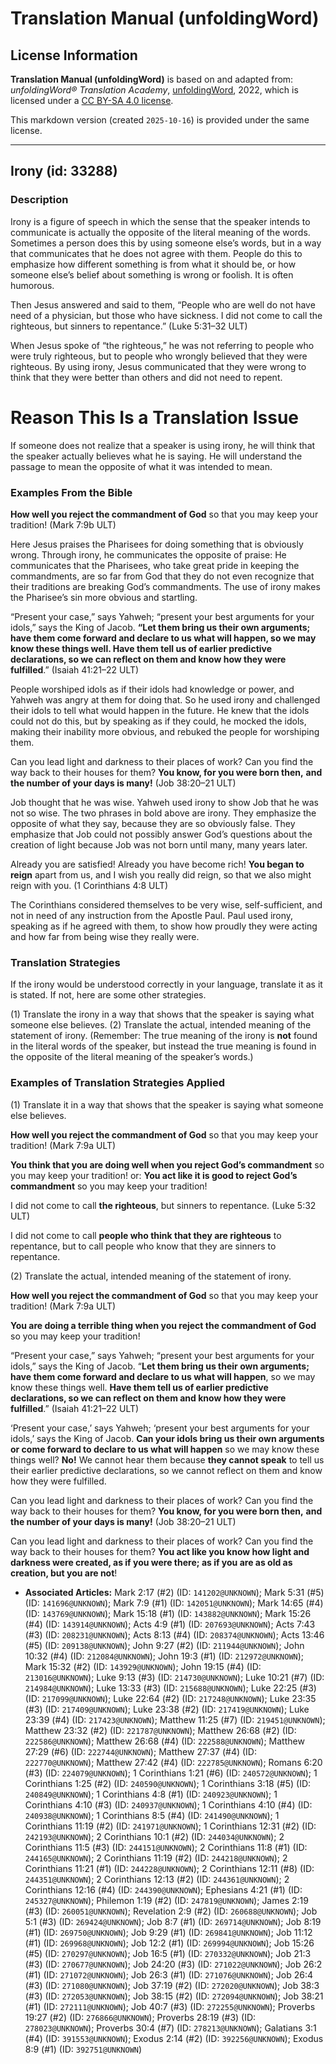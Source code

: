 # Translation Manual (unfoldingWord)

## License Information

**Translation Manual (unfoldingWord)** is based on and adapted from: _unfoldingWord® Translation Academy_, [unfoldingWord](https://unfoldingword.org/utw), 2022, which is licensed under a [CC BY-SA 4.0 license](https://creativecommons.org/licenses/by-sa/4.0/legalcode.en).

This markdown version (created `2025-10-16`) is provided under the same license.



--------------------------------

## Irony (id: 33288)

### Description

Irony is a figure of speech in which the sense that the speaker intends to communicate is actually the opposite of the literal meaning of the words. Sometimes a person does this by using someone else’s words, but in a way that communicates that he does not agree with them. People do this to emphasize how different something is from what it should be, or how someone else’s belief about something is wrong or foolish. It is often humorous.

Then Jesus answered and said to them, “People who are well do not have need of a physician, but those who have sickness. I did not come to call the righteous, but sinners to repentance.” (Luke 5:31–32 ULT)

When Jesus spoke of “the righteous,” he was not referring to people who were truly righteous, but to people who wrongly believed that they were righteous. By using irony, Jesus communicated that they were wrong to think that they were better than others and did not need to repent.

Reason This Is a Translation Issue
==================================

If someone does not realize that a speaker is using irony, he will think that the speaker actually believes what he is saying. He will understand the passage to mean the opposite of what it was intended to mean.

### Examples From the Bible

**How well you reject the commandment of God** so that you may keep your tradition! (Mark 7:9b ULT)

Here Jesus praises the Pharisees for doing something that is obviously wrong. Through irony, he communicates the opposite of praise: He communicates that the Pharisees, who take great pride in keeping the commandments, are so far from God that they do not even recognize that their traditions are breaking God’s commandments. The use of irony makes the Pharisee’s sin more obvious and startling.

“Present your case,” says Yahweh; “present your best arguments for your idols,” says the King of Jacob. **“Let them bring us their own arguments; have them come forward and declare to us what will happen, so we may know these things well. Have them tell us of earlier predictive declarations, so we can reflect on them and know how they were fulfilled**.” (Isaiah 41:21–22 ULT)

People worshiped idols as if their idols had knowledge or power, and Yahweh was angry at them for doing that. So he used irony and challenged their idols to tell what would happen in the future. He knew that the idols could not do this, but by speaking as if they could, he mocked the idols, making their inability more obvious, and rebuked the people for worshiping them.

Can you lead light and darkness to their places of work? Can you find the way back to their houses for them? **You know, for you were born then,** **and the number of your days is many!** (Job 38:20–21 ULT)

Job thought that he was wise. Yahweh used irony to show Job that he was not so wise. The two phrases in bold above are irony. They emphasize the opposite of what they say, because they are so obviously false. They emphasize that Job could not possibly answer God’s questions about the creation of light because Job was not born until many, many years later.

Already you are satisfied! Already you have become rich! **You began to reign** apart from us, and I wish you really did reign, so that we also might reign with you. (1 Corinthians 4:8 ULT)

The Corinthians considered themselves to be very wise, self\-sufficient, and not in need of any instruction from the Apostle Paul. Paul used irony, speaking as if he agreed with them, to show how proudly they were acting and how far from being wise they really were.

### Translation Strategies

If the irony would be understood correctly in your language, translate it as it is stated. If not, here are some other strategies.

(1\) Translate the irony in a way that shows that the speaker is saying what someone else believes. (2\) Translate the actual, intended meaning of the statement of irony. (Remember: The true meaning of the irony is **not** found in the literal words of the speaker, but instead the true meaning is found in the opposite of the literal meaning of the speaker’s words.)

### Examples of Translation Strategies Applied

(1\) Translate it in a way that shows that the speaker is saying what someone else believes.

**How well you reject the commandment of God** so that you may keep your tradition! (Mark 7:9a ULT)

**You think that you are doing well when you reject God’s commandment** so you may keep your tradition! or: **You act like it is good to reject God’s commandment** so you may keep your tradition!

I did not come to call **the righteous**, but sinners to repentance. (Luke 5:32 ULT)

I did not come to call **people who think that they are righteous** to repentance, but to call people who know that they are sinners to repentance.

(2\) Translate the actual, intended meaning of the statement of irony.

**How well you reject the commandment of God** so that you may keep your tradition! (Mark 7:9a ULT)

**You are doing a terrible thing when you reject the commandment of God** so you may keep your tradition!

“Present your case,” says Yahweh; “present your best arguments for your idols,” says the King of Jacob. “**Let them bring us their own arguments; have them come forward and declare to us what will happen**, so we may know these things well. **Have them tell us of earlier predictive declarations, so we can reflect on them and know how they were fulfilled**.” (Isaiah 41:21–22 ULT)

‘Present your case,’ says Yahweh; ‘present your best arguments for your idols,’ says the King of Jacob. **Can your idols bring us their own arguments or come forward to declare to us what will happen** so we may know these things well? **No!** We cannot hear them because **they cannot speak** to tell us their earlier predictive declarations, so we cannot reflect on them and know how they were fulfilled.

Can you lead light and darkness to their places of work? Can you find the way back to their houses for them? **You know, for you were born then,** **and the number of your days is many!** (Job 38:20–21 ULT)

Can you lead light and darkness to their places of work? Can you find the way back to their houses for them? **You act like you know how light and darkness were created, as if you were there; as if you are as old as creation, but you are not**!

* **Associated Articles:** Mark 2:17 (#2) (ID: `141202@UNKNOWN`); Mark 5:31 (#5) (ID: `141696@UNKNOWN`); Mark 7:9 (#1) (ID: `142051@UNKNOWN`); Mark 14:65 (#4) (ID: `143769@UNKNOWN`); Mark 15:18 (#1) (ID: `143882@UNKNOWN`); Mark 15:26 (#4) (ID: `143914@UNKNOWN`); Acts 4:9 (#1) (ID: `207693@UNKNOWN`); Acts 7:43 (#3) (ID: `208231@UNKNOWN`); Acts 8:13 (#4) (ID: `208374@UNKNOWN`); Acts 13:46 (#5) (ID: `209138@UNKNOWN`); John 9:27 (#2) (ID: `211944@UNKNOWN`); John 10:32 (#4) (ID: `212084@UNKNOWN`); John 19:3 (#1) (ID: `212972@UNKNOWN`); Mark 15:32 (#2) (ID: `143929@UNKNOWN`); John 19:15 (#4) (ID: `213016@UNKNOWN`); Luke 9:13 (#3) (ID: `214730@UNKNOWN`); Luke 10:21 (#7) (ID: `214984@UNKNOWN`); Luke 13:33 (#3) (ID: `215688@UNKNOWN`); Luke 22:25 (#3) (ID: `217099@UNKNOWN`); Luke 22:64 (#2) (ID: `217248@UNKNOWN`); Luke 23:35 (#3) (ID: `217409@UNKNOWN`); Luke 23:38 (#2) (ID: `217419@UNKNOWN`); Luke 23:39 (#4) (ID: `217423@UNKNOWN`); Matthew 11:25 (#7) (ID: `219451@UNKNOWN`); Matthew 23:32 (#2) (ID: `221787@UNKNOWN`); Matthew 26:68 (#2) (ID: `222586@UNKNOWN`); Matthew 26:68 (#4) (ID: `222588@UNKNOWN`); Matthew 27:29 (#6) (ID: `222744@UNKNOWN`); Matthew 27:37 (#4) (ID: `222770@UNKNOWN`); Matthew 27:42 (#4) (ID: `222785@UNKNOWN`); Romans 6:20 (#3) (ID: `224079@UNKNOWN`); 1 Corinthians 1:21 (#6) (ID: `240572@UNKNOWN`); 1 Corinthians 1:25 (#2) (ID: `240590@UNKNOWN`); 1 Corinthians 3:18 (#5) (ID: `240849@UNKNOWN`); 1 Corinthians 4:8 (#1) (ID: `240923@UNKNOWN`); 1 Corinthians 4:10 (#3) (ID: `240937@UNKNOWN`); 1 Corinthians 4:10 (#4) (ID: `240938@UNKNOWN`); 1 Corinthians 8:5 (#4) (ID: `241490@UNKNOWN`); 1 Corinthians 11:19 (#2) (ID: `241971@UNKNOWN`); 1 Corinthians 12:31 (#2) (ID: `242193@UNKNOWN`); 2 Corinthians 10:1 (#2) (ID: `244034@UNKNOWN`); 2 Corinthians 11:5 (#3) (ID: `244151@UNKNOWN`); 2 Corinthians 11:8 (#1) (ID: `244165@UNKNOWN`); 2 Corinthians 11:19 (#2) (ID: `244218@UNKNOWN`); 2 Corinthians 11:21 (#1) (ID: `244228@UNKNOWN`); 2 Corinthians 12:11 (#8) (ID: `244351@UNKNOWN`); 2 Corinthians 12:13 (#2) (ID: `244361@UNKNOWN`); 2 Corinthians 12:16 (#4) (ID: `244390@UNKNOWN`); Ephesians 4:21 (#1) (ID: `245327@UNKNOWN`); Philemon 1:19 (#2) (ID: `247819@UNKNOWN`); James 2:19 (#3) (ID: `260051@UNKNOWN`); Revelation 2:9 (#2) (ID: `260688@UNKNOWN`); Job 5:1 (#3) (ID: `269424@UNKNOWN`); Job 8:7 (#1) (ID: `269714@UNKNOWN`); Job 8:19 (#1) (ID: `269750@UNKNOWN`); Job 9:29 (#1) (ID: `269841@UNKNOWN`); Job 11:12 (#1) (ID: `269968@UNKNOWN`); Job 12:2 (#1) (ID: `269994@UNKNOWN`); Job 15:26 (#5) (ID: `270297@UNKNOWN`); Job 16:5 (#1) (ID: `270332@UNKNOWN`); Job 21:3 (#3) (ID: `270677@UNKNOWN`); Job 24:20 (#3) (ID: `271022@UNKNOWN`); Job 26:2 (#1) (ID: `271072@UNKNOWN`); Job 26:3 (#1) (ID: `271076@UNKNOWN`); Job 26:4 (#3) (ID: `271080@UNKNOWN`); Job 37:19 (#2) (ID: `272020@UNKNOWN`); Job 38:3 (#3) (ID: `272053@UNKNOWN`); Job 38:15 (#2) (ID: `272094@UNKNOWN`); Job 38:21 (#1) (ID: `272111@UNKNOWN`); Job 40:7 (#3) (ID: `272255@UNKNOWN`); Proverbs 19:27 (#2) (ID: `276866@UNKNOWN`); Proverbs 28:19 (#3) (ID: `278023@UNKNOWN`); Proverbs 30:4 (#7) (ID: `278213@UNKNOWN`); Galatians 3:1 (#4) (ID: `391553@UNKNOWN`); Exodus 2:14 (#2) (ID: `392256@UNKNOWN`); Exodus 8:9 (#1) (ID: `392751@UNKNOWN`)

